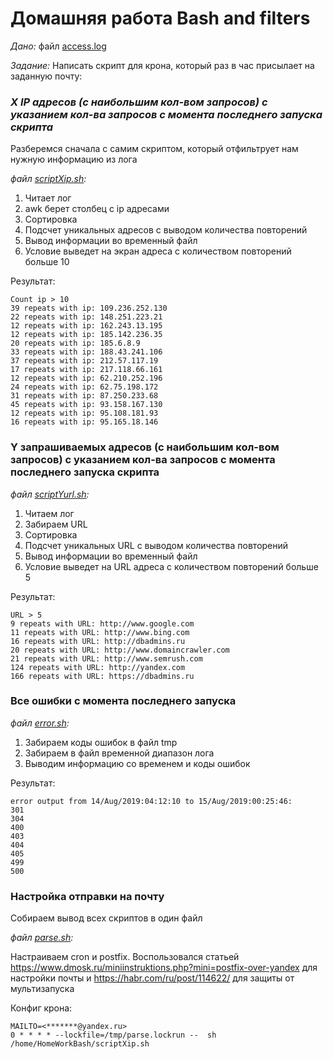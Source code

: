 # Домашняя работа Bash and filters
_Дано:_
файл [access.log](access.log)

_Задание:_
Написать скрипт для крона, который раз в час присылает на заданную почту:

### _X IP адресов (с наибольшим кол-вом запросов) с указанием кол-ва запросов c момента последнего запуска скрипта_

Разберемся сначала с самим скриптом, который отфильтрует нам нужную информацию из лога

_файл [scriptXip.sh](scriptXip.sh):_

1. Читает лог
2. awk берет столбец с ip адресами
3. Сортировка
4. Подсчет уникальных адресов с выводом количества повторений
5. Вывод информации во временный файл
6. Условие выведет на экран адреса с количеством повторений больше 10

Результат:

```out
Count ip > 10
39 repeats with ip: 109.236.252.130
22 repeats with ip: 148.251.223.21
12 repeats with ip: 162.243.13.195
12 repeats with ip: 185.142.236.35
20 repeats with ip: 185.6.8.9
33 repeats with ip: 188.43.241.106
37 repeats with ip: 212.57.117.19
17 repeats with ip: 217.118.66.161
12 repeats with ip: 62.210.252.196
24 repeats with ip: 62.75.198.172
31 repeats with ip: 87.250.233.68
45 repeats with ip: 93.158.167.130
12 repeats with ip: 95.108.181.93
16 repeats with ip: 95.165.18.146
```

### Y запрашиваемых адресов (с наибольшим кол-вом запросов) с указанием кол-ва запросов c момента последнего запуска скрипта

_файл [scriptYurl.sh](scriptYurl.sh):_

1. Читаем лог
2. Забираем URL
3. Сортировка
4. Подсчет уникальных URL с выводом количества повторений
5. Вывод информации во временный файл
6. Условие выведет на URL адреса с количеством повторений больше 5

Результат:
```out2
URL > 5
9 repeats with URL: http://www.google.com
11 repeats with URL: http://www.bing.com
16 repeats with URL: http://dbadmins.ru
20 repeats with URL: http://www.domaincrawler.com
21 repeats with URL: http://www.semrush.com
124 repeats with URL: http://yandex.com
166 repeats with URL: https://dbadmins.ru
```



### Все ошибки c момента последнего запуска

_файл [error.sh](error.sh):_

1. Забираем коды ошибок в файл tmp
2. Забираем в файл временной диапазон лога
3. Выводим информацию со временем и коды ошибок

Результат:

```out3
error output from 14/Aug/2019:04:12:10 to 15/Aug/2019:00:25:46:
301
304
400
403
404
405
499
500
```
### Настройка отправки на почту

Собираем вывод всех скриптов в один файл

_файл [parse.sh](parse.sh):_

Настраиваем cron и postfix. Воспользовался статьей https://www.dmosk.ru/miniinstruktions.php?mini=postfix-over-yandex для настройки почты и https://habr.com/ru/post/114622/ для защиты от мультизапуска

Конфиг крона:

```out4
MAILTO=<*******@yandex.ru>
0 * * * * --lockfile=/tmp/parse.lockrun --  sh /home/HomeWorkBash/scriptXip.sh
```
